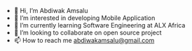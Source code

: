 - 👋 Hi, I’m Abdiwak Amsalu
- 👀 I’m interested in developing Mobile Application
- 🌱 I’m currently learning Software Engineering at ALX Africa
- 💞️ I’m looking to collaborate on open source project
- 📫 How to reach me abdiwakamsalu@gmail.com

<!---
abdiwak34/abdiwak34 is a ✨ special ✨ repository because its `README.md` (this file) appears on your GitHub profile.
You can click the Preview link to take a look at your changes.
--->
